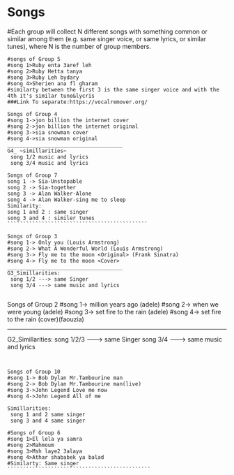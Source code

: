 # Songs
#Each group will collect N different songs with something common or similar among them (e.g. same singer voice, or same lyrics, or similar tunes), where N is the number of group members.
````````````````````````````````````````````````````````````````````````````````````
#songs of Group 5
#song 1>Ruby enta 3aref leh
#song 2>Ruby Hetta tanya
#song 3>Ruby Leh bydary
#song 4>Sherien ana fl gharam
#similarty between the first 3 is the same singer voice and with the 4th it's similar tune&lycris
###Link To separate:https://vocalremover.org/
````````````````````````````````````````````````````````````````````````````````````
`````````````````````````````````````````````
Songs of Group 4
#song 1->jon billion the internet cover
#song 2->jon billion the internet original
#song 3->sia snowman cover
#song 4->sia snowman original
_____________________________________
G4_ ~simillarities~
 song 1/2 music and lyrics
 song 3/4 music and lyrics
``````````````````````````````````````````````
````````````````````````````````````````````````````````````````````````````````````
Songs of Group 7
song 1 -> Sia-Unstopable
song 2 -> Sia-together
song 3 -> Alan Walker-Alone
song 4 -> Alan Walker-sing me to sleep
Similarity:
song 1 and 2 : same singer
song 3 and 4 : similer tunes
`````````````````````````````````````````````
````````````````````````````````````````````````````````````````````````````````````
`````````````````````````````````````````````
Songs of Group 3
#song 1-> Only you (Louis Armstrong)
#song 2-> What A Wonderful World (Louis Armstrong)
#song 3-> Fly me to the moon <Original> (Frank Sinatra)
#song 4-> Fly me to the moon <Cover>
_____________________________________
G3_Simillarities:
 song 1/2 ---> same Singer 
 song 3/4 ---> same music and lyrics
``````````````````````````````````````````````
``````````````````````````````````````````````
``````````````````````````````````````````````
Songs of Group 2
#song 1-> million years ago (adele)
#song 2-> when we were young (adele)
#song 3-> set fire to the rain (adele)
#song 4-> set fire to the rain (cover)(faouzia)
_____________________________________
G2_Simillarities:
 song 1/2/3 ---> same Singer 
 song 3/4 ---> same music and lyrics
``````````````````````````````````````````````
``````````````````````````````````````````````
``````````````````````````````````````````````

Songs of Group 10
#song 1-> Bob Dylan Mr.Tambourine man
#song 2-> Bob Dylan Mr.Tambourine man(live)
#song 3->John Legend Love me now 
#song 4->John Legend All of me

Simillarities:
 song 1 and 2 same singer
 song 3 and 4 same singer
````````````````````````````````````````````````
````````````````````````````````````````````````
#Songs of Group 6
#song 1>El lela ya samra
#song 2>Mahmoum
#song 3>Msh laye2 3alaya
#song 4>Athar shababek ya balad
#Similarty: Same singer
``````````````````````````````````````````````

